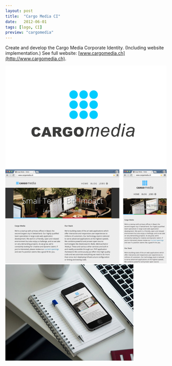 ```yaml
---
layout: post
title:  "Cargo Media CI"
date:   2012-06-01
tags: [logo, CI]
preview: "cargomedia"
---
```


Create and develop the Cargo Media Corporate Identity. (Including website implementation.) See full website: [www.cargomedia.ch](http://www.cargomedia.ch).

![Cargo Media Logo](/img/posts/media/cargomedia/CargoMedia-Logo.png)
![Cargo Media Website](/img/posts/media/cargomedia/CargoMedia-Website.png)
![Cargo Media Website](/img/posts/media/cargomedia/CargoMedia-App.jpg)
